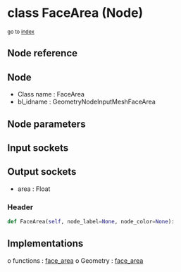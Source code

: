 # class FaceArea (Node)

<sub>go to [index](/docs/index.md)</sub>

## Node reference

Node
----
 - Class name : FaceArea
 - bl_idname : GeometryNodeInputMeshFaceArea

Node parameters
---------------

Input sockets
-------------

Output sockets
--------------
 - area : Float

### Header

``` python
def FaceArea(self, node_label=None, node_color=None):
```

## Implementations

o functions : [face_area](#face_area)
o Geometry : [face_area](#face_area) 

